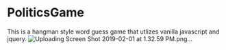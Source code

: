 # PoliticsGame
This is a hangman style word guess game that utlizes vanilla javascript and jquery.
![Uploading Screen Shot 2019-02-01 at 1.32.59 PM.png…]()
